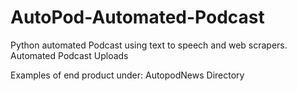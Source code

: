 # AutoPod-Automated-Podcast
Python automated Podcast using text to speech and web scrapers. Automated Podcast Uploads

Examples of end product under: AutopodNews Directory
